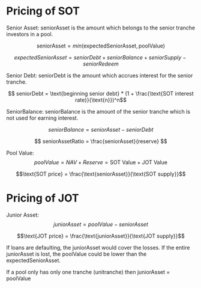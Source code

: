 # Pricing of SOT

Senior Asset: seniorAsset is the amount which belongs to the senior tranche investors in a pool.

$$\text{seniorAsset} = min(\text{expectedSeniorAsset},\text{poolValue})$$

$$expectedSeniorAsset = seniorDebt + seniorBalance + seniorSupply - seniorRedeem$$

Senior Debt: seniorDebt is the amount which accrues interest for the senior tranche.

$$ seniorDebt = \text{beginning senior debt} * (1 + \frac{\text{SOT interest rate}}{\text{n}})^n$$

SeniorBalance: seniorBalance is the amount of the senior tranche which is not used for earning interest.

$$seniorBalance = seniorAsset - seniorDebt $$

$$ seniorAssetRatio = \frac{seniorAsset}{reserve} $$

Pool Value: $$poolValue = NAV + Reserve = \text{SOT Value} + \text{JOT Value}$$

$$\text{SOT price} = \frac{\text{seniorAsset}}{\text{SOT supply}}$$

# Pricing of JOT

Junior Asset: $$juniorAsset = poolValue - seniorAsset$$

$$\text{JOT price} = \frac{\text{juniorAsset}}{\text{JOT supply}}$$

If loans are defaulting, the juniorAsset would cover the losses. If the entire juniorAsset is lost, the poolValue could be lower than the expectedSeniorAsset. 

If a pool only has only one tranche (unitranche) then juniorAsset = poolValue
